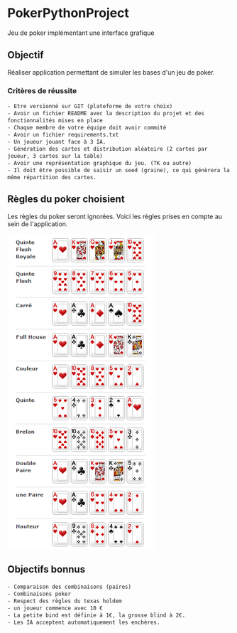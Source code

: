 # PokerPythonProject
Jeu de poker implémentant une interface grafique

## Objectif
Réaliser application permettant de simuler les bases d'un jeu de poker.
### Critères de réussite
    - Etre versionné sur GIT (plateforme de votre choix)
    - Avoir un fichier README avec la description du projet et des fonctionnalités mises en place
    - Chaque membre de votre équipe doit avoir commité
    - Avoir un fichier requirements.txt
    - Un joueur jouant face à 3 IA.
    - Génération des cartes et distribution aléatoire (2 cartes par joueur, 3 cartes sur la table)
    - Avoir une représentation graphique du jeu. (TK ou autre)
    - Il doit être possible de saisir un seed (graine), ce qui génèrera la même répartition des cartes.

## Règles du poker choisient
Les règles du poker seront ignorées. Voici les règles prises en compte au sein de l'application.

![alt text](https://github.com/encizz/PokerPythonProject/blob/main/Image/image_for_readme.png)

## Objectifs bonnus

    - Comparaison des combinaisons (paires)
    - Combinaisons poker
    - Respect des règles du texas holdem
    - un joueur commence avec 10 €
    - La petite bind est définie à 1€, la grosse blind à 2€.
    - Les IA acceptent automatiquement les enchères.
